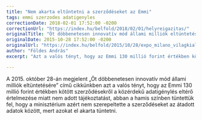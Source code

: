 ```yaml
---
title: "Nem akarta eltűntetni a szerződéseket az Emmi"
tags: emmi szerzodes adatigenyles
correctionDate: 2018-02-01 17:52:00 -0200
correctionUrl: "https://index.hu/belfold/2018/02/01/helyreigazitas/"
originalTitle: "Öt döbbenetesen innovatív mód állami milliók eltüntetésére"
originalDate: 2015-10-28 17:52:00 -0200
originalUrl: "https://index.hu/belfold/2015/10/28/expo_milano_vilagkiallitas_korrupcio_szocs_geza_samandob_fidesz/"
author: "Földes András"
excerpt: "Azt a valós tényt, hogy az Emmi 130 millió forint értékben kötött szerződésekről a közérdekű adatigénylés eltérő értelmezése miatt nem adott tájékoztatást, abban a hamis színben tüntettük fel, hogy a minisztérium azért nem szerepeltette a szerződéseket az átadott adatok között, mert azokat el akarta tüntetni."

---
```


A 2015. október 28-án megjelent „Öt döbbenetesen innovatív mód állami milliók eltüntetésére” című cikkünkben azt a valós tényt, hogy az Emmi 130 millió forint értékben kötött szerződésekről a közérdekű adatigénylés eltérő értelmezése miatt nem adott tájékoztatást, abban a hamis színben tüntettük fel, hogy a minisztérium azért nem szerepeltette a szerződéseket az átadott adatok között, mert azokat el akarta tüntetni.
